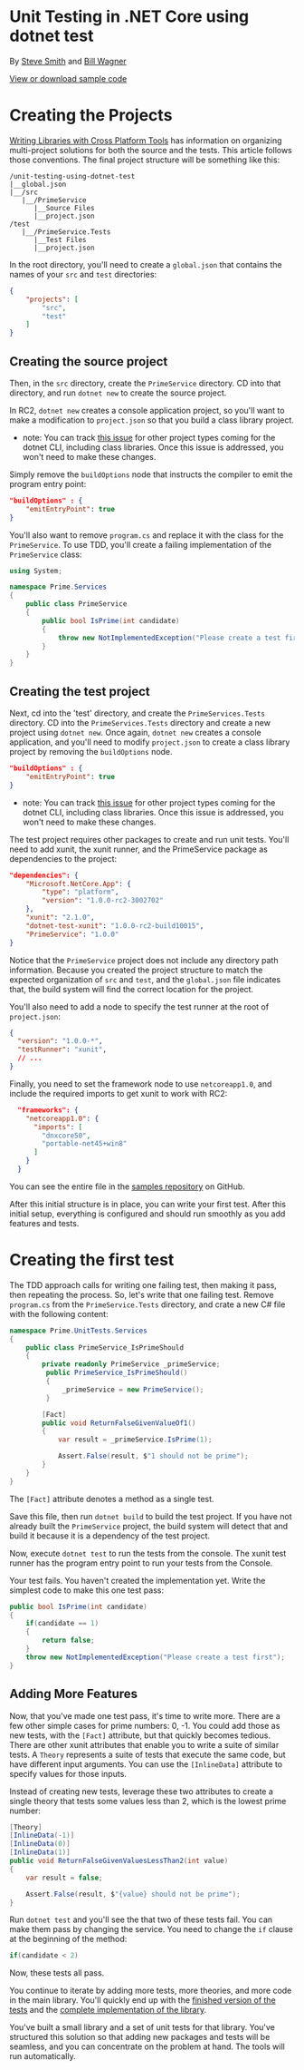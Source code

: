 # Unit Testing in .NET Core using dotnet test

By [Steve Smith](http://ardalis.com) and [Bill Wagner](https://github.com/BillWagner)

[View or download sample code](https://github.com/dotnet/core-docs/tree/UnitTestingInCore/samples/unit-testing/using-dotnet-test)

# Creating the Projects

[Writing Libraries with Cross Platform Tools](/docs/core-concepts/libraries/libraries-with-cli.md#how-to-test-libraries-on-net-core)
has information on organizing multi-project solutions for both the
source and the tests. This article follows those conventions. The
final project structure will be something like this:

```
/unit-testing-using-dotnet-test
|__global.json
|__/src
   |__/PrimeService
      |__Source Files
      |__project.json
/test
   |__/PrimeService.Tests
      |__Test Files
      |__project.json
```

In the root directory, you'll need to create a `global.json` that
contains the names of your `src` and `test` directories:

```json
{
    "projects": [
        "src",
        "test"
    ]
}
```

## Creating the source project

Then, in the `src` directory, create the `PrimeService` directory.
CD into that directory, and run `dotnet new` to create the source
project.


In RC2, `dotnet new` creates a console application project, so you'll want to
make a modification to `project.json` so that you build a class library
project. 

* note: You can track [this issue](https://github.com/dotnet/cli/issues/2052)
for other project types coming for the dotnet CLI, including class libraries.
Once this issue is addressed, you won't need to make these changes.

Simply remove the `buildOptions` node that instructs the compiler
to emit the program entry point:

```json
"buildOptions" : {
    "emitEntryPoint": true
}
```

You'll also want to remove `program.cs` and replace it with the class for the
`PrimeService`. To use TDD, you'll create a failing implementation of the
`PrimeService` class:

```cs
using System;

namespace Prime.Services
{
    public class PrimeService
    {
        public bool IsPrime(int candidate) 
        {
            throw new NotImplementedException("Please create a test first");
        } 
    }
}

```

## Creating the test project

Next, cd into the 'test' directory, and create the `PrimeServices.Tests` directory.
CD into the `PrimeServices.Tests` directory and create a new project using `dotnet new`.
Once again, `dotnet new` creates a console application, and you'll need to modify
`project.json` to create a class library project by removing the `buildOptions` node.
 
```json
"buildOptions" : {
    "emitEntryPoint": true
}
```

* note: You can track [this issue](https://github.com/dotnet/cli/issues/2052)
for other project types coming for the dotnet CLI, including class libraries.
Once this issue is addressed, you won't need to make these changes.

The test project requires other packages to create and run unit tests.
You'll need to add xunit, the xunit runner, and the PrimeService
package as dependencies to the project:

```json
"dependencies": {
    "Microsoft.NetCore.App": {
        "type": "platform",
        "version": "1.0.0-rc2-3002702"
    },
    "xunit": "2.1.0",
    "dotnet-test-xunit": "1.0.0-rc2-build10015",
    "PrimeService": "1.0.0"
}
```

Notice that the `PrimeService` project does not include
any directory path information. Because you created the
project structure to match the expected organization of
`src` and `test`, and the `global.json` file indicates
that, the build system will find the correct location
for the project.

You'll also need to add a node to specify the test runner
at the root of `project.json`:

```json
{
  "version": "1.0.0-*",
  "testRunner": "xunit",
  // ...
}
```

Finally, you need to set the framework node to use
`netcoreapp1.0`, and include the required imports to
get xunit to work with RC2:

```json
  "frameworks": {
    "netcoreapp1.0": {
      "imports": [
        "dnxcore50",
        "portable-net45+win8" 
      ]
    }
  }
```

You can see the entire file in the [samples repository](https://github.com/dotnet/core-docs/blob/master/samples/unit-testing/using-dotnet-test/tests/PrimeService.Tests/project.json)
on GitHub.

After this initial structure is in place, you can write your first test.
After this initial setup, everything is configured and should run smoothly
as you add features and tests.

# Creating the first test

The TDD approach calls for writing one failing test, then making it pass,
then repeating the process. So, let's write that one failing test. Remove
`program.cs` from the `PrimeService.Tests` directory, and crate a new
C# file with the following content:

```cs
namespace Prime.UnitTests.Services
{
    public class PrimeService_IsPrimeShould
    {
        private readonly PrimeService _primeService;
         public PrimeService_IsPrimeShould()
         {
             _primeService = new PrimeService();
         }

        [Fact]
        public void ReturnFalseGivenValueOf1()
        {
            var result = _primeService.IsPrime(1);

            Assert.False(result, $"1 should not be prime");
        }
    }
}
```

The `[Fact]` attribute denotes a method as a single test. 

Save this file, then run `dotnet build` to build the test project.
If you have not already built the `PrimeService` project, the
build system will detect that and build it because it is a
dependency of the test project.

Now, execute `dotnet test` to run the tests from the console.
The xunit test runner has the program entry point to run your
tests from the Console.

Your test fails. You haven't created the implementation yet.
Write the simplest code to make this one test pass:

```cs
public bool IsPrime(int candidate) 
{
    if(candidate == 1) 
    { 
        return false;
    } 
    throw new NotImplementedException("Please create a test first");
} 
```

## Adding More Features

Now, that you've made one test pass, it's time to write more.
There are a few other simple cases for prime numbers: 0, -1. You
could add those as new tests, with the `[Fact]` attribute, but that
quickly becomes tedious. There are other xunit attributes that enable
you to write a suite of similar tests.  A `Theory` represents a suite
of tests that execute the same code, but have different input arguments.
You can use the `[InlineData]` attribute to specify values for those
inputs. 
 
 Instead of creating new tests, leverage these two attributes
 to create a single theory that tests some values less than 2,
 which is the lowest prime number:

```cs
[Theory]
[InlineData(-1)]
[InlineData(0)]
[InlineData(1)]
public void ReturnFalseGivenValuesLessThan2(int value)
{
    var result = false;

    Assert.False(result, $"{value} should not be prime");
}
```

Run `dotnet test` and you'll see the that two of these tests fail.
You can make them pass by changing the service. You need to change
the `if` clause at the beginning of the method:

```cs
if(candidate < 2)
```

Now, these tests all pass.

You continue to iterate by adding more tests, more theories,
and more code in the main library. You'll quickly end up
with the
[finished version of the tests](https://github.com/dotnet/core-docs/blob/master/samples/unit-testing/using-dotnet-test/tests/PrimeService.Tests/PrimeServie_IsPrimeShould.cs)
and the
[complete implementation of the library](https://github.com/dotnet/core-docs/blob/master/samples/unit-testing/using-dotnet-test/src/PrimeService/PrimeService.cs).

You've built a small library and a set of unit tests for that library.
You've structured this solution so that adding new packages and tests
will be seamless, and you can concentrate on the problem at hand. The 
tools will run automatically.

